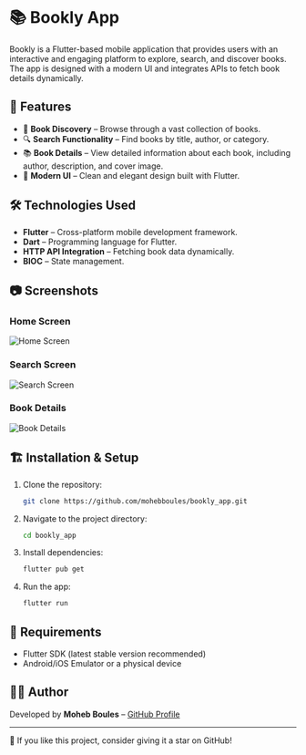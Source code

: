 # 📚 Bookly App

Bookly is a Flutter-based mobile application that provides users with an interactive and engaging platform to explore, search, and discover books. The app is designed with a modern UI and integrates APIs to fetch book details dynamically.

## 🚀 Features

- 📖 **Book Discovery** – Browse through a vast collection of books.
- 🔍 **Search Functionality** – Find books by title, author, or category.
- 📚 **Book Details** – View detailed information about each book, including author, description, and cover image.
- 🎨 **Modern UI** – Clean and elegant design built with Flutter.

## 🛠️ Technologies Used

- **Flutter** – Cross-platform mobile development framework.
- **Dart** – Programming language for Flutter.
- **HTTP API Integration** – Fetching book data dynamically.
- **BlOC** – State management.



## 📷 Screenshots

### Home Screen
![Home Screen](assets/screenshots/Home.png)

### Search Screen
![Search Screen](assets/screenshots/Search.png)

### Book Details
![Book Details](assets/screenshots/Details.png)

## 🏗️ Installation & Setup

1. Clone the repository:
   ```sh
   git clone https://github.com/mohebboules/bookly_app.git
   ```
2. Navigate to the project directory:
   ```sh
   cd bookly_app
   ```
3. Install dependencies:
   ```sh
   flutter pub get
   ```
4. Run the app:
   ```sh
   flutter run
   ```

## 📌 Requirements

- Flutter SDK (latest stable version recommended)
- Android/iOS Emulator or a physical device


## 👨‍💻 Author

Developed by **Moheb Boules** – [GitHub Profile](https://github.com/mohebboules)

---

🌟 If you like this project, consider giving it a star on GitHub!

